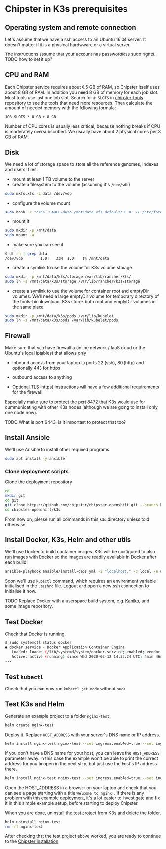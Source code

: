 # Chipster in K3s prerequisites
## Operating system and remote connection

Let's assume that we have a ssh access to an Ubuntu 16.04 server. It doesn't matter if it is a physical hardwware or a virtual server.

The instructions assume that your account has passwordless sudo rights. TODO how to set it up?

## CPU and RAM

Each Chipster service requires about 0.5 GB of RAM, so Chipster itself uses about 8 GB of RAM. In addition you need 8 GB of memory for each job slot. Most tools use just one job slot. Search for `# SLOTS` in [chipster-tools](https://github.com/chipster/chipster-tools/search?q=%23+SLOTS&unscoped_q=%23+SLOTS) repository to see the tools that need more resources. Then calculate the amount of needed memory with the following formula:

```
JOB_SLOTS * 8 GB + 8 GB
```

Number of CPU cores is usually less critical, because nothing breaks if CPU is moderately oversubscribed. We usually have about 2 physical cores per 8 GB of RAM.

## Disk

We need a lot of storage space to store all the reference genomes, indexes and users' files.

 * mount at least 1 TB volume to the server
 * create a filesystem to the volume (assuming it's `/dev/vdb`)

 ```bash
 sudo mkfs.xfs -L data /dev/vdb
 ```

 * configure the volume mount

 ```bash
sudo bash -c "echo 'LABEL=data /mnt/data xfs defaults 0 0' >> /etc/fstab"
 ```

 * mount it

 ```bash
sudo mkdir -p /mnt/data
sudo mount -a
 ```

 * make sure you can see it

 ```bash
 $ df -h | grep data
/dev/vdb        1.0T   33M  1.0T   1% /mnt/data
 ```

 * create a symlink to use the volume for K3s volume storage

 ```bash
 sudo mkdir -p /mnt/data/k3s/storage /var/lib/rancher/k3s/
 sudo ln -s /mnt/data/k3s/storage /var/lib/rancher/k3s/storage
 ```

 * create a symlink to use the volume for container root and emptyDir volumes. We'll need a large emptyDir volume for temporary directory of the tools-bin download. K3s stores both root and emptyDir volumes in the same place.

 ```bash
sudo mkdir -p /mnt/data/k3s/pods /var/lib/kubelet
sudo ln -s /mnt/data/k3s/pods /var/lib/kubelet/pods
 ```

## Firewall

Make sure that you have firewall a (in the network / IaaS cloud or the Ubuntu's local iptables) that allows only 
* inbound access from your laptop to ports 22 (ssh), 80 (http) and optionally 443 for https
* outbound access to anything

* Optional [TLS (https) instructions](tls.md#firewall) will have a few additional requirements for the firewall

Especially make sure to protect the port 8472 that K3s would use for cummunicating with other K3s nodes (although we are going to install only one node now). 

TODO What is port 6443, is it important to protect that too?

## Install Ansible

We'll use Ansible to install other required programs.

```bash
sudo apt install -y ansible
```

### Clone deployment scripts

Clone the deployment repository

```bash
cd
mkdir git
cd git
git clone https://github.com/chipster/chipster-openshift.git --branch k3s
cd chipster-openshift/k3s
```

From now on, please run all commands in this `k3s` directory unless told otherwise.

## Install Docker, K3s, Helm and other utils

We'll use Docker to build container images. K3s will be configured to also run images with Docker so the images are readily available in Docker after each build.

```bash
ansible-playbook ansible/install-deps.yml -i "localhost," -c local -e user=$(whoami)
```

Soon we'll use `kubectl` command, which requires an environment variable initialised in the `.bashrc` file. Logout and open a new ssh connection to initialise it now.

TODO Replace Docker with a userspace build system, e.g. [Kaniko](https://github.com/GoogleContainerTools/kaniko), and some image repository.

## Test Docker

Check that Docker is running.

```bash
$ sudo systemctl status docker
● docker.service - Docker Application Container Engine
   Loaded: loaded (/lib/systemd/system/docker.service; enabled; vendor preset: enabled)
   Active: active (running) since Wed 2020-02-12 14:33:24 UTC; 4min 46s ago
---
```

## Test `kubectl`

Check that you can now run `kubectl get node` without `sudo`.

## Test K3s and Helm

Generate an example project to a folder `nginx-test`.

```bash
helm create nginx-test
```

Deploy it. Replace `HOST_ADDRESS` with your server's DNS name or IP address.

```bash
helm install nginx-test nginx-test --set ingress.enabled=true --set ingress.hosts[0].paths[0]="/" --set ingress.hosts[0].host="HOST_ADDRESS"
```

If you don't have a DNS name for your host, you can leave the `HOST_ADDRESS` parameter away. In this case the example won't be able to print the correct address for you to open
in the next step, but just use the host's IP address there.

```bash
helm install nginx-test nginx-test --set ingress.enabled=true --set ingress.hosts[0].paths[0]="/"
```

Open the HOST_ADDRESS in a browser on your laptop and check that you can see a page starting with a title `Welcome to nginx!`. If there is any problem with this example deployment, it's a lot easier to investigate and fix it in this simple example setup, before  starting to deploy Chipster.

When you are done, uninstall the test project from K3s and delete the folder.

```bash
helm uninstall nginx-test
rm -rf nginx-test
```

After checking that the test project above worked, you are ready to continue to the [Chipster installation](README.md#installation). 
